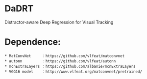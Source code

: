 # DaDRT
Distractor-aware Deep Regression for Visual Tracking

# Dependence:
    * MatConvNet     ：https://github.com/vlfeat/matconvnet 
    * autonn         ：https://github.com/vlfeat/autonn 
    * mcnExtraLayers ：https://github.com/albanie/mcnExtraLayers 
    * VGG16 model    ：http://www.vlfeat.org/matconvnet/pretrained/ 
